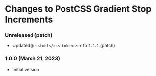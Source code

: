 # Changes to PostCSS Gradient Stop Increments

### Unreleased (patch)

- Updated `@csstools/css-tokenizer` to `2.1.1` (patch)

### 1.0.0 (March 21, 2023)

- Initial version
